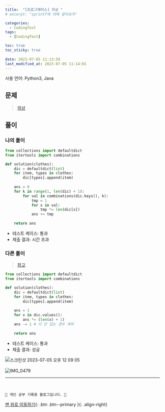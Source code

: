 ```yaml
---
title:  "[프로그래머스] 의상 "
# excerpt: "sprintf에 대해 알아보자"

categories:
  - CodingTest
tags:
  - [CodingTest]

toc: true
toc_sticky: true
 
date: 2023-07-05 11:13:59
last_modified_at: 2023-07-05 11:14:01
---
```


사용 언어: Python3, Java

## 문제
> [의상](https://school.programmers.co.kr/learn/courses/30/lessons/42578#)

## 풀이
### 나의 풀이
```py
from collections import defaultdict
from itertools import combinations

def solution(clothes):
    dic = defaultdict(list)
    for item, types in clothes:
        dic[types].append(item)
        
    ans = 0
    for k in range(1, len(dic) + 1):
        for val in combinations(dic.keys(), k):
            tmp = 1
            for x in val:
                tmp *= len(dic[x])
            ans += tmp
    
    return ans
```
- 테스트 케이스: 통과
- 제출 결과: 시간 초과


### 다른 풀이
> [참고](https://aiday.tistory.com/131)

```py
from collections import defaultdict
from itertools import combinations

def solution(clothes):
    dic = defaultdict(list)
    for item, types in clothes:
        dic[types].append(item)
    
    ans = 1
    for x in dic.values():
        ans *= (len(x) + 1)
    ans -= 1 # 다 안 입는 경우 제외
    
    return ans
```
- 테스트 케이스: 통과
- 제출 결과: 성공

![스크린샷 2023-07-05 오후 12 09 05](https://github.com/minju412/jenkins-test/assets/59405576/aa105e3a-5342-4713-9c5d-c756a6ec3543)<br><br>
![IMG_0479](https://github.com/minju412/jenkins-test/assets/59405576/e9b940a1-fc10-49a1-947e-880e4a429e41)






***
<br>


    💛 개인 공부 기록용 블로그입니다. 👻

[맨 위로 이동하기](#){: .btn .btn--primary }{: .align-right}